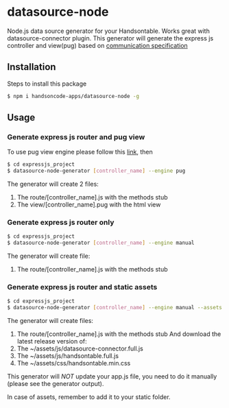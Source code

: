 # datasource-node
Node.js data source generator for your Handsontable. Works great with datasource-connector plugin.
This generator will generate the express js controller and view(pug) based on [communication specification](https://github.com/handsoncode-apps/datasource-connector/tree/master/doc#handsontable-datasource-communication)

## Installation
Steps to install this package

```bash
$ npm i handsoncode-apps/datasource-node -g
```
## Usage 
### Generate express js router and pug view

To use pug view engine please follow this [link](https://expressjs.com/en/guide/using-template-engines.html), then 

```bash
$ cd expressjs_project
$ datasource-node-generator [controller_name] --engine pug
```
The generator will create 2 files: 
1. The route/[controller_name].js with the methods stub
1. The view/[controller_name].pug with the html view

### Generate express js router only
```bash
$ cd expressjs_project
$ datasource-node-generator [controller_name] --engine manual
```

The generator will create file: 
1. The route/[controller_name].js with the methods stub

### Generate express js router and static assets
```bash
$ cd expressjs_project
$ datasource-node-generator [controller_name] --engine manual --assets ~/assets
```

The generator will create files: 
1. The route/[controller_name].js with the methods stub
And download the latest release version of:
1. The ~/assets/js/datasource-connector.full.js 
1. The ~/assets/js/handsontable.full.js 
1. The ~/assets/css/handsontable.min.css 


This generator will *NOT* update your app.js file, you need to do it manually (please see the generator output).  

In case of assets, remember to add it to your static folder.
